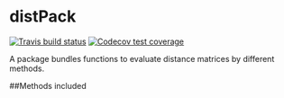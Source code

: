 # distPack
<!-- badges: start -->
  [![Travis build status](https://travis-ci.com/yingtliu/distPack.svg?branch=master)](https://travis-ci.com/yingtliu/distPack)
[![Codecov test coverage](https://codecov.io/gh/yingtliu/distPack/branch/master/graph/badge.svg)](https://codecov.io/gh/yingtliu/distPack?branch=master)
<!-- badges: end -->

A package bundles functions to evaluate distance matrices by different methods. 

##Methods included
